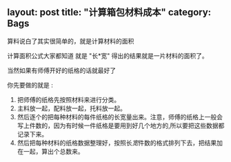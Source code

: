 layout: post
title: "计算箱包材料成本"
category: Bags
---

算料说白了其实很简单的，就是计算材料的面积

计算面积公式大家都知道 就是 "长*宽" 得出的结果就是一片材料的面积了。

当然如果有师傅开好的纸格的话就最好了

你先要做的就是 :

1. 把师傅的纸格先按照材料来进行分类。
2. 主料放一起，配料放一起，托料放一起。
3. 然后逐个的把每种材料的每件纸格的长宽量出来。注意，师傅的纸格上一般会写上件数的，因为有时候一件纸格是要用到好几个地方的,所以要把这些数据都记录下来。
4. 然后把每种材料的纸格数据整理好，按照长*宽*件数的格式排列下去，把结果加在一起，算出个总数来。